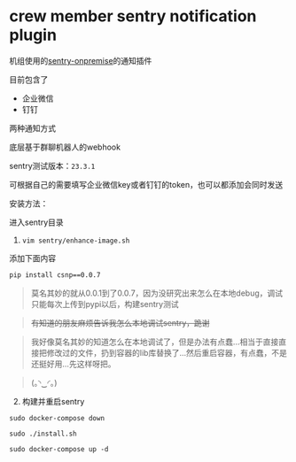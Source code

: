 crew member sentry notification plugin
===

机组使用的[sentry-onpremise](https://github.com/getsentry/onpremise)的通知插件

目前包含了

+ 企业微信
+ 钉钉

两种通知方式

底层基于群聊机器人的webhook

sentry测试版本：`23.3.1`

可根据自己的需要填写企业微信key或者钉钉的token，也可以都添加会同时发送

安装方法：

进入sentry目录

1. `vim sentry/enhance-image.sh` 

添加下面内容

```bash
pip install csnp==0.0.7
```

> 莫名其妙的就从0.0.1到了0.0.7，因为没研究出来怎么在本地debug，调试只能每次上传到pypi以后，构建sentry测试

> ~~有知道的朋友麻烦告诉我怎么本地调试sentry，跪谢~~

> 我好像莫名其妙的知道怎么在本地调试了，但是办法有点蠢...相当于直接直接把修改过的文件，扔到容器的lib库替换了...然后重启容器，有点蠢，不是还挺好用...先这样呀把。

>  (｡◝‿◜｡)

2. 构建并重启sentry

`sudo docker-compose down`

`sudo ./install.sh`

`sudo docker-compose up -d`
